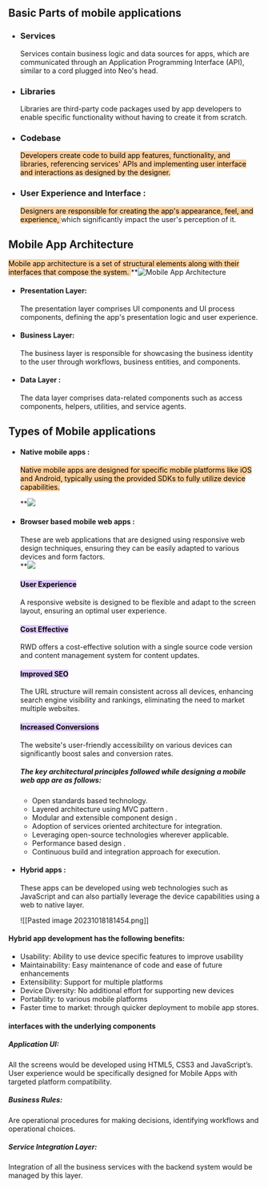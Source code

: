 ## Basic Parts of mobile applications

- ### Services
	Services contain business logic and data sources for apps, which are communicated through an Application Programming Interface (API), similar to a cord plugged into Neo's head.
- ### Libraries
    Libraries are third-party code packages used by app developers to enable specific functionality without having to create it from scratch.
- ### Codebase 
    <mark style="background: #FFB86CA6;">Developers create code to build app features, functionality, and libraries, referencing services' APIs and implementing user interface and interactions as designed by the designer.</mark>
- ### User Experience and Interface :
    <mark style="background: #FFB86CA6;">Designers are responsible for creating the app's appearance, feel, and experience, </mark>which significantly impact the user's perception of it.

## Mobile App Architecture
   <mark style="background: #FFB86CA6;">Mobile app architecture is a set of structural elements along with their interfaces that compose the system.
</mark>
  **![Mobile App Architecture](https://lh3.googleusercontent.com/CA2iP0_lHOPN0qDrOXNywsEICuvQ7YZCtkbkbLZPpQD5fk0Ar4T_BmrXfieyPgyBN5YZBeNq8F5nBr_lkI0WJsaOC4bf4csvXWn0X0UT3M3MMxDYDNgk3VMfuVFEqyd9XqqPLSNdsR5_kyVe3jd2fAsNkCAUtsaa=s2048)

- #### Presentation Layer:
    The presentation layer comprises UI components and UI process components, defining the app's presentation logic and user experience.
- #### Business Layer: 
    The business layer is responsible for showcasing the business identity to the user through workflows, business entities, and components.
- #### Data Layer :
    The data layer comprises data-related components such as access components, helpers, utilities, and service agents.

## Types of Mobile applications
- #### Native mobile apps  :
	<mark style="background: #FFB86CA6;">Native mobile apps are designed for specific mobile platforms like iOS and Android, typically using the provided SDKs to fully utilize device capabilities.</mark>

     **![](https://lh5.googleusercontent.com/hHcoL5QY0MZbZ9FVB3_-ktTI1cqyvTWNW7te73OD0IWPHb-kPwdVNEhFDTqDOG1MxnlE2ciRgXeZBbg56sO28PsQ3E31NAHRZTbt5P1BeTR9p3Ci-Cbk19uDFDnw4sSr6hEOFUx93YDbumSAnhZhqZtGxK0K-WNb=s2048)

- #### Browser based mobile web apps :
  These are web applications that are designed using responsive web design techniques, ensuring they can be easily adapted to various devices and form factors.   
    **![](https://lh4.googleusercontent.com/cQlTmnnZpVfqL4ZS6_WbWxjUte9uK_hCPjaROZKJ4-Am1VRvgIaMuFJFXx3iRy0ZD5jqIgkulGI_IHrQkH-NRDwK6PVeXYR1QsdlMOERKgoVUBpQzTMHTXrTA3pL15VO1HrSZiLURjxytET1CKcAiywsRsqFl-Qg=s2048)

    #### <mark style="background: #D2B3FFA6;"> User Experience</mark>
    A responsive website is designed to be flexible and adapt to the screen layout, ensuring an optimal user experience.   
    #### <mark style="background: #D2B3FFA6;">Cost Effective</mark> 
     RWD offers a cost-effective solution with a single source code version and content management system for content updates.
    #### <mark style="background: #D2B3FFA6;">Improved SEO </mark>
    The URL structure will remain consistent across all devices, enhancing search engine visibility and rankings, eliminating the need to market multiple websites.
    #### <mark style="background: #D2B3FFA6;">Increased Conversions</mark>
    The website's user-friendly accessibility on various devices can significantly boost sales and conversion rates.
    
    ##### The key architectural principles followed while designing a mobile web app are as follows:  
    - Open standards based technology. 
    - Layered architecture using MVC pattern .
    - Modular and extensible component design .
    - Adoption of services oriented architecture for integration. 
    - Leveraging open-source technologies wherever applicable.
    - Performance based design .
    - Continuous build and integration approach for execution.

- #### Hybrid apps :
    These apps can be developed using web technologies such as JavaScript and can also partially leverage the device capabilities using a web to native layer.
    
    ![[Pasted image 20231018181454.png]]

#### Hybrid app development has the following benefits:
   - Usability: Ability to use device specific features to improve usability
   - Maintainability: Easy maintenance of code and ease of future enhancements 
   - Extensibility: Support for multiple platforms
   - Device Diversity: No additional effort for supporting new devices 
   - Portability: to various mobile platforms
   - Faster time to market: through quicker deployment to mobile app stores.

#### interfaces with the underlying components
##### Application UI: 
   All the screens would be developed using HTML5, CSS3 and JavaScript’s. User experience would be specifically designed for Mobile Apps with targeted platform compatibility. 
##### Business Rules:
   Are operational procedures for making decisions, identifying workflows and operational choices. 
##### Service Integration Layer: 
 Integration of all the business services with the backend system would be managed by this layer.



  


